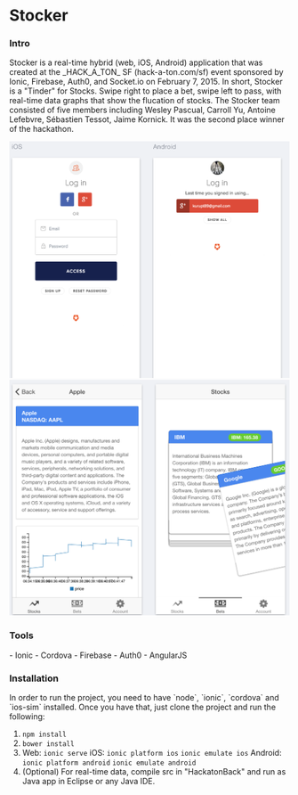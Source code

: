 # Stocker

<h3>Intro</h3>
Stocker is a real-time hybrid (web, iOS, Android) application that was created at the _HACK_A_TON_ SF (hack-a-ton.com/sf) event sponsored by Ionic, Firebase, Auth0, and Socket.io on February 7, 2015. In short, Stocker is a "Tinder" for Stocks. Swipe right to place a bet, swipe left to pass, with real-time data graphs that show the flucation of stocks. The Stocker team consisted of five members including Wesley Pascual, Carroll Yu, Antoine Lefebvre, Sébastien Tessot, Jaime Kornick. It was the second place winner of the hackathon.

![example 1](/docs/imgs/ex1.png?raw=true "Example 1")   ![example 2](/docs/imgs/ex2.png?raw=true "Example 2")

<h3>Tools</h3>
- Ionic
- Cordova
- Firebase
- Auth0
- AngularJS 

<h3>Installation</h3>
In order to run the project, you need to have `node`, `ionic`, `cordova` and `ios-sim` installed.
Once you have that, just clone the project and run the following:

1. `npm install`
2. `bower install`
3. 
    Web: 
    `ionic serve`
    iOS:
    `ionic platform ios`
    `ionic emulate ios`
    Android: 
    `ionic platform android`
    `ionic emulate android`
4. (Optional) For real-time data, compile src in "HackatonBack" and run as Java app in Eclipse or any Java IDE.
